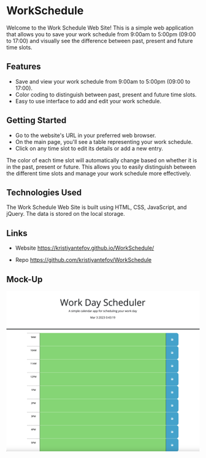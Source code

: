 # WorkSchedule

 Welcome to the Work Schedule Web Site! This is a simple web application that allows you to save your work schedule from 9:00am to 5:00pm (09:00 to 17:00) and visually see the difference between past, present and future time slots.

## Features

* Save and view your work schedule from 9:00am to 5:00pm (09:00 to 17:00).
* Color coding to distinguish between past, present and future time slots.
* Easy to use interface to add and edit your work schedule.

## Getting Started

* Go to the website's URL in your preferred web browser.
* On the main page, you'll see a table representing your work schedule.
* Click on any time slot to edit its details or add a new entry.

The color of each time slot will automatically change based on whether it is in the past, present or future. This allows you to easily distinguish between the different time slots and manage your work schedule more effectively.

## Technologies Used

The Work Schedule Web Site is built using HTML, CSS, JavaScript, and jQuery. The data is stored on the local storage.

## Links
 
* Website
https://kristiyantefov.github.io/WorkSchedule/

* Repo
https://github.com/kristiyantefov/WorkSchedule

## Mock-Up
![alt text](./img/Screenshot.png)

